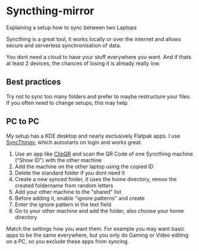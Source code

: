 # Syncthing-mirror
Explaining a setup how to sync between two Laptops

Syncthing is a great tool, it works locally or over the internet and allows secure and serverless synchronisation of data.

You dont need a cloud to have your stuff everywhere you want. And if thats at least 2 devices, the chances of losing it is already really low.

## Best practices
Try not to sync too many folders and prefer to maybe restructure your files. If you often need to change setups, this may help.

## PC to PC
My setup has a KDE desktop and nearly exclusively Flatpak apps. I use [SyncThingy](https://flathub.org/apps/details/com.github.zocker_160.SyncThingy), which autostarts on login and works great.

1. Use an app like [ClipQR](https://flathub.org/apps/details/ch.imatt.ClipQR) and scan the QR Code of one Syncthing machine ("Show ID") with the other machine
2. Add the machine on the other laptop using the copied ID
3. Delete the standard folder if you dont need it
4. Create a new synced folder, it uses the home directory, remov the created foldername from random letters
5. Add your other machine to the "shared" list
6. Before adding it, enable "ignore patterns" and create
7. Enter the ignore pattern in the text field
8. Go to your other machine and add the folder, also choose your home directory

Match the settings how you want them. For example you may want basic apps to be the same everywhere, but you only do Gaming or Video editing on a PC, so you exclude these apps from syncing.
